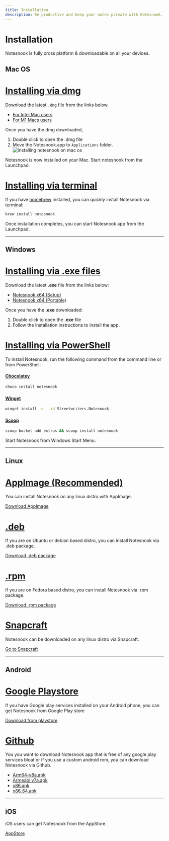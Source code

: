 ```yaml
---
title: Installation
description: Be productive and keep your notes private with Notesnook. Download Notesnook on Windows, Mac, Linux, iOS, android or even access your notes on the web directly.
---
```


# Installation

Notesnook is fully cross platform & downloadable on all your devices.

## Mac OS

# [Installing via dmg](#/tab/dmg)

Download the latest `.dmg` file from the links below.

- [For Intel Mac users](https://notesnook.com/releases/macos/notesnook_mac_x64.dmg)
- [For M1 Macs users](https://notesnook.com/releases/macos/notesnook_mac_arm64.dmg)

Once you have the dmg downloaded,

1. Double click to open the .dmg file
2. Move the Notesnook.app to `Applications` folder.
   ![installing notesnook on mac os](/install-macos.png)

Notesnook is now installed on your Mac. Start notesnook from the Launchpad.

# [Installing via terminal](#/tab/terminal)

If you have [homebrew](https://brew.sh/) installed, you can quickly install Notesnook via terminal:

```bash
brew install notesnook
```

Once installation completes, you can start Notesnook app from the Launchpad.

---

## Windows

# [Installing via .exe files](#/tab/exe)

Download the latest **.exe** file from the links below:

- [Notesnook x64 (Setup)](https://notesnook.com/releases/windows/notesnook_win_x64.exe)
- [Notesnook x64 (Portable)](https://notesnook.com/releases/windows/notesnook_win_x64_portable.exe)

Once you have the **.exe** downloaded:

1. Double click to open the **.exe** file
2. Follow the installation instructions to install the app.

# [Installing via PowerShell](#/tab/terminal)

To install Notesnook, run the following command from the command line or from PowerShell:

#### [Chocolatey](https://community.chocolatey.org/packages/notesnook)

```bash
choco install notesnook
```

#### [Winget](https://winget.run/pkg/Streetwriters/Notesnook)

```bash
winget install -e --id Streetwriters.Notesnook
```

#### [Scoop](https://scoop.sh/#/apps?q=notesnook&s=0&d=1&o=true)

```bash
scoop bucket add extras && scoop install notesnook
```

Start Notesnook from Windows Start Menu.

---

## Linux

# [AppImage (Recommended)](#/tab/appimage)

You can install Notesnook on any linux distro with AppImage.

[Download AppImage](https://notesnook.com/releases/linux/notesnook_linux_x86_64.AppImage)

# [.deb](#/tab/deb)

If you are on Ubuntu or debian based distro, you can install Notesnook via .deb package.

[Download .deb package](https://notesnook.com/releases/linux/notesnook_linux_amd64.deb)

# [.rpm](#/tab/rpm)

If you are on Fedora based distro, you can install Notesnook via .rpm package.

[Download .rpm package](https://notesnook.com/releases/linux/notesnook_linux_x86_64.rpm)

# [Snapcraft](#/tab/snap)

Notesnook can be downloaded on any linux distro via Snapcraft.

[Go to Snapcraft](https://snapcraft.io/notesnook)

---

## Android

# [Google Playstore](#/tab/android)

If you have Google play services installed on your Android phone, you can get Notesnook from Google Play store

[Download from playstore](https://play.google.com/store/apps/details?id=com.streetwriters.notesnook)

# [Github](#/tab/android-github)

You you want to download Notesnook app that is free of any google play services bloat or if you use a custom android rom, you can download Notesnook via Github.

- [Arm64-v8a.apk](https://notesnook.com/releases/android/notesnook-arm64-v8a.apk)
- [Armeabi v7a.apk](https://notesnook.com/releases/android/notesnook-armeabi-v7a.apk)
- [x86.apk](https://notesnook.com/releases/android/notesnook-x86.apk)
- [x86_64.apk](https://notesnook.com/releases/android/notesnook-x86_64.apk)

---

## iOS

iOS users can get Notesnook from the AppStore.

[AppStore](https://apps.apple.com/us/app/notesnook-take-private-notes/id1544027013)

